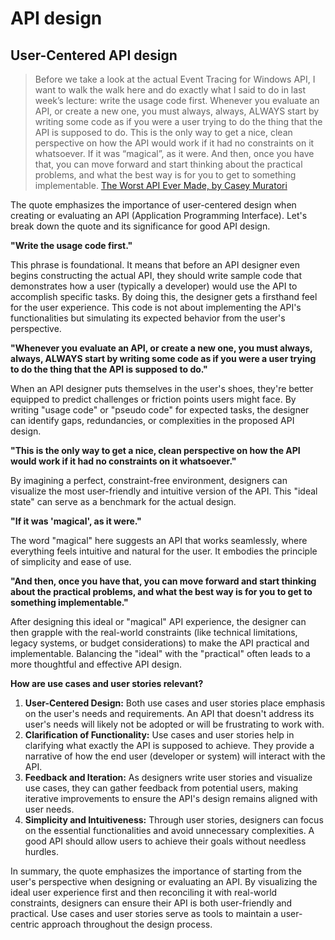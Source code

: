# API design

## User-Centered API design

> Before we take a look at the actual Event Tracing for Windows API, I want to walk the walk here and do exactly what I said to do in last week’s lecture: write the usage code first. Whenever you evaluate an API, or create a new one, you must always, always, ALWAYS start by writing some code as if you were a user trying to do the thing that the API is supposed to do. This is the only way to get a nice, clean perspective on how the API would work if it had no constraints on it whatsoever. If it was “magical”, as it were. And then, once you have that, you can move forward and start thinking about the practical problems, and what the best way is for you to get to something implementable. [The Worst API Ever Made, by Casey Muratori](https://caseymuratori.com/blog_0025)

The quote emphasizes the importance of user-centered design when creating or evaluating an API (Application Programming Interface). Let's break down the quote and its significance for good API design.

**"Write the usage code first."**

This phrase is foundational. It means that before an API designer even begins constructing the actual API, they should write sample code that demonstrates how a user (typically a developer) would use the API to accomplish specific tasks. By doing this, the designer gets a firsthand feel for the user experience. This code is not about implementing the API's functionalities but simulating its expected behavior from the user's perspective.

**"Whenever you evaluate an API, or create a new one, you must always, always, ALWAYS start by writing some code as if you were a user trying to do the thing that the API is supposed to do."**

When an API designer puts themselves in the user's shoes, they're better equipped to predict challenges or friction points users might face. By writing "usage code" or "pseudo code" for expected tasks, the designer can identify gaps, redundancies, or complexities in the proposed API design.

**"This is the only way to get a nice, clean perspective on how the API would work if it had no constraints on it whatsoever."**

By imagining a perfect, constraint-free environment, designers can visualize the most user-friendly and intuitive version of the API. This "ideal state" can serve as a benchmark for the actual design.

**"If it was 'magical', as it were."**

The word "magical" here suggests an API that works seamlessly, where everything feels intuitive and natural for the user. It embodies the principle of simplicity and ease of use.

**"And then, once you have that, you can move forward and start thinking about the practical problems, and what the best way is for you to get to something implementable."**

After designing this ideal or "magical" API experience, the designer can then grapple with the real-world constraints (like technical limitations, legacy systems, or budget considerations) to make the API practical and implementable. Balancing the "ideal" with the "practical" often leads to a more thoughtful and effective API design.

**How are use cases and user stories relevant?**

1. **User-Centered Design:** Both use cases and user stories place emphasis on the user's needs and requirements. An API that doesn't address its user's needs will likely not be adopted or will be frustrating to work with.
2. **Clarification of Functionality:** Use cases and user stories help in clarifying what exactly the API is supposed to achieve. They provide a narrative of how the end user (developer or system) will interact with the API.
3. **Feedback and Iteration:** As designers write user stories and visualize use cases, they can gather feedback from potential users, making iterative improvements to ensure the API's design remains aligned with user needs.
4. **Simplicity and Intuitiveness:** Through user stories, designers can focus on the essential functionalities and avoid unnecessary complexities. A good API should allow users to achieve their goals without needless hurdles.

In summary, the quote emphasizes the importance of starting from the user's perspective when designing or evaluating an API. By visualizing the ideal user experience first and then reconciling it with real-world constraints, designers can ensure their API is both user-friendly and practical. Use cases and user stories serve as tools to maintain a user-centric approach throughout the design process.

<!-- DSG/ChatGPT 8/1/2023 -->
